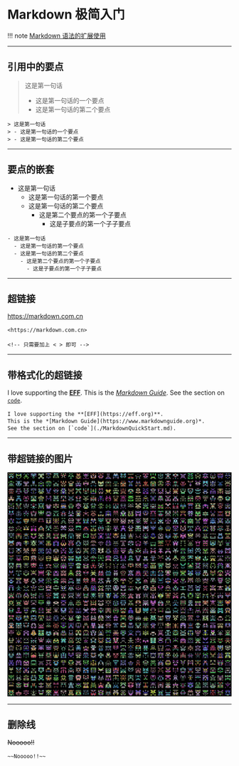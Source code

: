 # Markdown 极简入门


!!! note
    [Markdown 语法的扩展使用](https://markdown.com.cn/extended-syntax/availability.html)

------------

## 引用中的要点

> 这是第一句话
> - 这是第一句话的一个要点
> - 这是第一句话的第二个要点

```
> 这是第一句话
> - 这是第一句话的一个要点
> - 这是第一句话的第二个要点
```


-----------------


## 要点的嵌套

- 这是第一句话
  - 这是第一句话的第一个要点
  - 这是第一句话的第二个要点
    - 这是第二个要点的第一个子要点
      - 这是子要点的第一个子子要点

```
- 这是第一句话
  - 这是第一句话的第一个要点
  - 这是第一句话的第二个要点
    - 这是第二个要点的第一个子要点
      - 这是子要点的第一个子子要点

```

------

## 超链接

<https://markdown.com.cn>

```
<https://markdown.com.cn> 

<!-- 只需要加上 < > 即可 -->
```


------

## 带格式化的超链接


I love supporting the **[EFF](https://eff.org)**.
This is the *[Markdown Guide](https://www.markdownguide.org)*.
See the section on [`code`](./MarkdownQuickStart.md).

```
I love supporting the **[EFF](https://eff.org)**.
This is the *[Markdown Guide](https://www.markdownguide.org)*.
See the section on [`code`](./MarkdownQuickStart.md).
```

-----------

## 带超链接的图片

[![沙漠中的岩石图片](../../picx/Example-7x7-30-2000.jpg "Shiprock")](https://markdown.com.cn)

----------------------

## 删除线

~~Nooooo!!~~

```
~~Nooooo!!~~
```